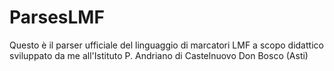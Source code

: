 # ParsesLMF
<p>Questo è il parser ufficiale del linguaggio di marcatori LMF a scopo didattico sviluppato da me all'Istituto P. Andriano di Castelnuovo Don Bosco (Asti)</p>
